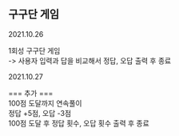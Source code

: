구구단 게임
-----
2021.10.26<br>

1회성 구구단 게임<br>
-> 사용자 입력과 답을 비교해서 정답, 오답 출력 후 종료<br>

2021.10.27<br>

=== 추가 ===<br>
100점 도달까지 연속풀이<br>
정답 +5점, 오답 -3점<br>
100점 도달 후 정답 횟수, 오답 횟수 출력 후 종료<br>
